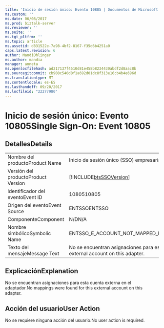 ```yaml
---
title: 'Inicio de sesión único: Evento 10805 | Documentos de Microsoft'
ms.custom: ''
ms.date: 06/08/2017
ms.prod: biztalk-server
ms.reviewer: ''
ms.suite: ''
ms.tgt_pltfrm: ''
ms.topic: article
ms.assetid: d831522e-7a98-4bf2-8167-f35d6b4251a0
caps.latest.revision: 6
author: MandiOhlinger
ms.author: mandia
manager: anneta
ms.openlocfilehash: ad217137f4510d81e458b8234430abdf2d8aac8b
ms.sourcegitcommit: cb908c540d8f1a692d01dc8f313e16cb4b4e696d
ms.translationtype: MT
ms.contentlocale: es-ES
ms.lasthandoff: 09/20/2017
ms.locfileid: "22277980"
---
```

# <a name="single-sign-on-event-10805"></a><span data-ttu-id="d50f7-102">Inicio de sesión único: Evento 10805</span><span class="sxs-lookup"><span data-stu-id="d50f7-102">Single Sign-On: Event 10805</span></span>
## <a name="details"></a><span data-ttu-id="d50f7-103">Detalles</span><span class="sxs-lookup"><span data-stu-id="d50f7-103">Details</span></span>  
  
|||  
|-|-|  
|<span data-ttu-id="d50f7-104">Nombre del producto</span><span class="sxs-lookup"><span data-stu-id="d50f7-104">Product Name</span></span>|<span data-ttu-id="d50f7-105">Inicio de sesión único (SSO) empresarial</span><span class="sxs-lookup"><span data-stu-id="d50f7-105">Enterprise Single Sign-On</span></span>|  
|<span data-ttu-id="d50f7-106">Versión del producto</span><span class="sxs-lookup"><span data-stu-id="d50f7-106">Product Version</span></span>|[!INCLUDE[btsSSOVersion](../includes/btsssoversion-md.md)]|  
|<span data-ttu-id="d50f7-107">Identificador del evento</span><span class="sxs-lookup"><span data-stu-id="d50f7-107">Event ID</span></span>|<span data-ttu-id="d50f7-108">10805</span><span class="sxs-lookup"><span data-stu-id="d50f7-108">10805</span></span>|  
|<span data-ttu-id="d50f7-109">Origen del evento</span><span class="sxs-lookup"><span data-stu-id="d50f7-109">Event Source</span></span>|<span data-ttu-id="d50f7-110">ENTSSO</span><span class="sxs-lookup"><span data-stu-id="d50f7-110">ENTSSO</span></span>|  
|<span data-ttu-id="d50f7-111">Componente</span><span class="sxs-lookup"><span data-stu-id="d50f7-111">Component</span></span>|<span data-ttu-id="d50f7-112">N/D</span><span class="sxs-lookup"><span data-stu-id="d50f7-112">N/A</span></span>|  
|<span data-ttu-id="d50f7-113">Nombre simbólico</span><span class="sxs-lookup"><span data-stu-id="d50f7-113">Symbolic Name</span></span>|<span data-ttu-id="d50f7-114">ENTSSO_E_ACCOUNT_NOT_MAPPED_FOR_ADAPTER</span><span class="sxs-lookup"><span data-stu-id="d50f7-114">ENTSSO_E_ACCOUNT_NOT_MAPPED_FOR_ADAPTER</span></span>|  
|<span data-ttu-id="d50f7-115">Texto del mensaje</span><span class="sxs-lookup"><span data-stu-id="d50f7-115">Message Text</span></span>|<span data-ttu-id="d50f7-116">No se encuentran asignaciones para esta cuenta externa en el adaptador.</span><span class="sxs-lookup"><span data-stu-id="d50f7-116">No mappings were found for this external account on this adapter.</span></span>|  
  
## <a name="explanation"></a><span data-ttu-id="d50f7-117">Explicación</span><span class="sxs-lookup"><span data-stu-id="d50f7-117">Explanation</span></span>  
 <span data-ttu-id="d50f7-118">No se encuentran asignaciones para esta cuenta externa en el adaptador.</span><span class="sxs-lookup"><span data-stu-id="d50f7-118">No mappings were found for this external account on this adapter.</span></span>  
  
## <a name="user-action"></a><span data-ttu-id="d50f7-119">Acción del usuario</span><span class="sxs-lookup"><span data-stu-id="d50f7-119">User Action</span></span>  
 <span data-ttu-id="d50f7-120">No se requiere ninguna acción del usuario.</span><span class="sxs-lookup"><span data-stu-id="d50f7-120">No user action is required.</span></span>